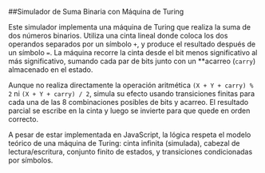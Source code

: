 ##Simulador de Suma Binaria con Máquina de Turing

Este simulador implementa una máquina de Turing que realiza la suma de dos números binarios. Utiliza una cinta lineal donde coloca los dos operandos separados por un símbolo `+`, y produce el resultado después de un símbolo `=`. La máquina recorre la cinta desde el bit menos significativo al más significativo, sumando cada par de bits junto con un **acarreo (`carry`) almacenado en el estado. 

Aunque no realiza directamente la operación aritmética `(X + Y + carry) % 2` ni `(X + Y + carry) / 2`, simula su efecto usando transiciones finitas para cada una de las 8 combinaciones posibles de bits y acarreo. El resultado parcial se escribe en la cinta y luego se invierte para que quede en orden correcto. 

A pesar de estar implementada en JavaScript, la lógica respeta el modelo teórico de una máquina de Turing: cinta infinita (simulada), cabezal de lectura/escritura, conjunto finito de estados, y transiciones condicionadas por símbolos.
